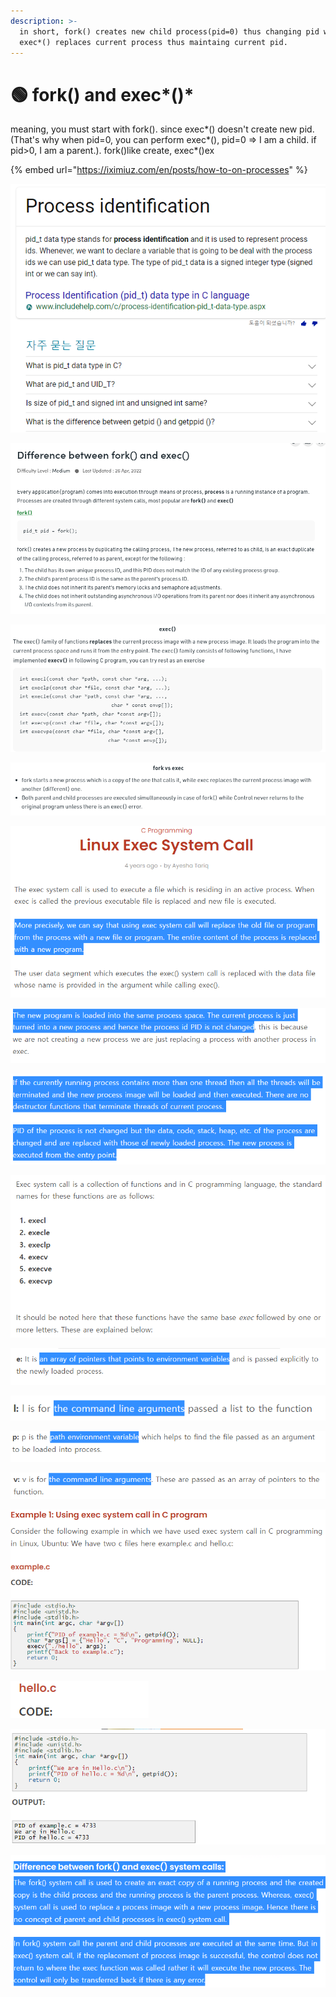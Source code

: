 ```yaml
---
description: >-
  in short, fork() creates new child process(pid=0) thus changing pid while
  exec*() replaces current process thus maintaing current pid.
---
```


# 🟢 fork() and exec\*()\*

meaning, you must start with fork(). since exec\*() doesn't create new pid.(That's why when pid=0, you can perform exec\*(), pid=0 => I am a child. if pid>0, I am a parent.). fork()like create, exec\*()ex

{% embed url="https://iximiuz.com/en/posts/how-to-on-processes" %}

![pid\_t data type](<../.gitbook/assets/image (60).png>)

![fork() creates a new process by duplicating the calling process](<../.gitbook/assets/image (111).png>)

![The exec() family of functions replaces the current process image with a new process image](<../.gitbook/assets/image (43).png>)

![](<../.gitbook/assets/image (47).png>)

![](<../.gitbook/assets/image (181).png>)

![](<../.gitbook/assets/image (48).png>)

![](<../.gitbook/assets/image (131).png>)

![](<../.gitbook/assets/image (112).png>)

![](<../.gitbook/assets/image (59).png>)

![](<../.gitbook/assets/image (18) (1).png>)

![](<../.gitbook/assets/image (161).png>)

![v for argv\[\] as vector](<../.gitbook/assets/image (99).png>)

![](<../.gitbook/assets/image (30).png>)

![](<../.gitbook/assets/image (26).png>)

![Observe the exactly same PID](<../.gitbook/assets/image (35).png>)

![](<../.gitbook/assets/image (150).png>)
